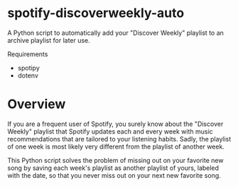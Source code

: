 # spotify-discoverweekly-auto
A Python script to automatically add your "Discover Weekly" playlist to an archive playlist for later use. 

Requirements
  - spotipy
  - dotenv
  
# Overview
If you are a frequent user of Spotify, you surely know about the "Discover Weekly" playlist that Spotify updates
each and every week with music recommendations that are tailored to your listening habits. Sadly, the playlist of 
one week is most likely very different from the playlist of another week. 

This Python script solves the problem of missing out on your favorite new song by saving each week's playlist
as another playlist of yours, labeled with the date, so that you never miss out on your next new favorite song.

